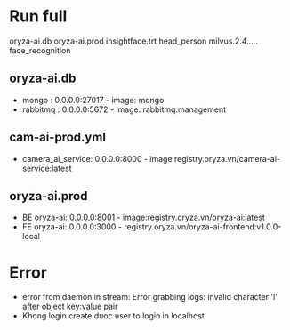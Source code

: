 # Run full 
oryza-ai.db
oryza-ai.prod
insightface.trt
head_person
milvus.2.4.....
face_recognition

## oryza-ai.db
+ mongo : 0.0.0.0:27017 - image: mongo
+ rabbitmq : 0.0.0.0:5672 - image: rabbitmq:management
## cam-ai-prod.yml
+ camera_ai_service: 0.0.0.0:8000 - image registry.oryza.vn/camera-ai-service:latest
## oryza-ai.prod
+ BE oryza-ai: 0.0.0.0:8001 - image:registry.oryza.vn/oryza-ai:latest
+ FE oryza-ai: 0.0.0.0:3000 - registry.oryza.vn/oryza-ai-frontend:v1.0.0-local


# Error
+ error from daemon in stream: Error grabbing logs: invalid character 'l' after object key:value pair
+ Khong login create duoc user to login in localhost